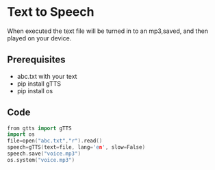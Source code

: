 # Text to Speech

When executed the text file will be turned in to an mp3,saved, and then played on your device.

 ## Prerequisites

 -  abc.txt with your text
 - pip install gTTS
 - pip install os

 ## Code

 ```ino
 from gtts import gTTS
 import os
 file=open("abc.txt","r").read()
 speech=gTTS(text=file, lang='en', slow=False)
 speech.save("voice.mp3")
 os.system("voice.mp3")
 ```
 